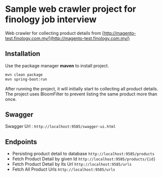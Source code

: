 # Sample web crawler project for finology job interview

Web crawler for collecting product details from [http://magento-test.finology.com.my/](http://magento-test.finology.com.my/)


## Installation

Use the package manager **maven** to install project.

```bash
mvn clean package
mvn spring-boot:run
```
After running the project, it will initially start to collecting all product details. The project uses BloomFilter to prevent listing the same product more than once.
## Swagger
Swagger Url : ```http://localhost:9585/swagger-ui.html```

## Endpoints
* Persisting product detail to database ```http://localhost:9585/products```
* Fetch Product Detail by given Id ```http://localhost:9585/products/{id}```
* Fetch Product Detail by Its Url ```http://localhost:9585/urls```
* Fetch All Product Urls ```http://localhost:9585/urls```
